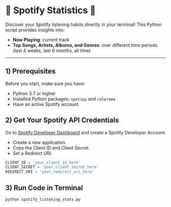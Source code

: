 # 🎵 Spotify Statistics 🎵

Discover your Spotify listening habits directly in your terminal! This Python script provides insights into:

- **Now Playing**: current track 
- **Top Songs, Artists, Albums, and Genres**: over different time periods (last 4 weeks, last 6 months, all time)  

---

## 1) Prerequisites

Before you start, make sure you have:

- Python 3.7 or higher 
- Installed Python packages: `spotipy` and `colorama`  
- Have an active Spotify account


## 2) Get Your Spotify API Credentials
Go to [Spotify Developer Dashboard](https://developer.spotify.com/dashboard/) and create a Spotify Developer Account
- Create a new application.
- Copy the Client ID and Client Secret.
- Set a Redirect URI.

```python
CLIENT_ID = 'your_client_id_here'
CLIENT_SECRET = 'your_client_secret_here'
REDIRECT_URI = 'your_redirect_uri_here'
```

## 3) Run Code in Terminal

```python
python spotify_listening_stats.py
```
